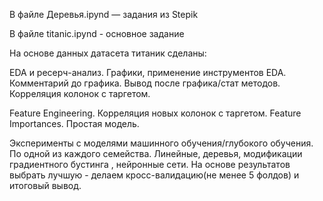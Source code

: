 В файле Деревья.ipynd — задания из Stepik

В файле titanic.ipynd - основное задание

На основе данных датасета титаник сделаны:

EDA и ресерч-анализ. Графики, применение инструментов EDA. Комментарий до графика. Вывод после графика/стат методов. Корреляция колонок с таргетом.

Feature Engineering. Корреляция новых колонок с таргетом. Feature Importances. Простая модель.

Эксперименты с моделями машинного обучения/глубокого обучения. По одной из каждого семейства. Линейные, деревья, модификации градиентного бустинга , нейронные сети. На основе результатов выбрать лучшую - делаем кросс-валидацию(не менее 5 фолдов) и итоговый вывод. 
